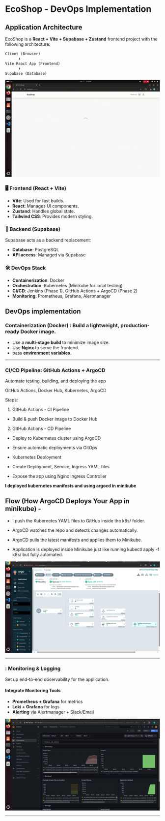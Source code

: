 # EcoShop - DevOps Implementation

## Application Architecture

EcoShop is a **React + Vite + Supabase + Zustand** frontend project with the following architecture:

```
Client (Browser)
      ⬇️
Vite React App (Frontend)
      ⬇️
Supabase (Database)
```

<img src="docs/EcoShop-ezgif.com-crop.gif" width="600">

### 🖥️ Frontend (React + Vite)
- **Vite**: Used for fast builds.
- **React**: Manages UI components.
- **Zustand**: Handles global state.
- **Tailwind CSS**: Provides modern styling.

### 🔗 Backend (Supabase)
Supabase acts as a backend replacement:
- **Database**: PostgreSQL
- **API access**: Managed via Supabase

### 🛠️ DevOps Stack
- **Containerization**: Docker
- **Orchestration**: Kubernetes (Minikube for local testing)
- **CI/CD**: Jenkins (Phase 1), GitHub Actions + ArgoCD (Phase 2)
- **Monitoring**: Prometheus, Grafana,  Alertmanager

## DevOps implementation 

###  Containerization (Docker) : Build a lightweight, production-ready Docker image.

- Use a **multi-stage build** to minimize image size.
- Use **Nginx** to serve the frontend.
- pass **environment variables**.

---

###  CI/CD Pipeline: GitHub Actions + ArgoCD 

Automate testing, building, and deploying the app

GitHub Actions, Docker Hub, Kubernetes, ArgoCD

Steps:

1. GitHub Actions - CI Pipeline

* Build & push Docker image to Docker Hub

2. GitHub Actions - CD Pipeline

* Deploy to Kubernetes cluster using ArgoCD

* Ensure automatic deployments via GitOps

* Kubernetes Deployment

* Create Deployment, Service, Ingress YAML files
* Expose the app using Nginx Ingress Controller

**I deployed kubernetes manifests and using argocd in minikube**

## Flow (How ArgoCD Deploys Your App in minikube) - 

*  I push the Kubernetes YAML files to GitHub inside the k8s/ folder.

* ArgoCD watches the repo and detects changes automatically.

*  ArgoCD pulls the latest manifests and applies them to Minikube.

*  Application is deployed inside Minikube just like running kubectl apply -f k8s/ but fully automated.

<img src="docs/ArgoCD.png" width="600">

---

### : Monitoring & Logging
Set up end-to-end observability for the application.

####  Integrate Monitoring Tools
- **Prometheus + Grafana** for metrics
- **Loki + Grafana** for logs
- **Alerting** via Alertmanager + Slack/Email

<img src="docs/Grafana.png" width="600">

---
